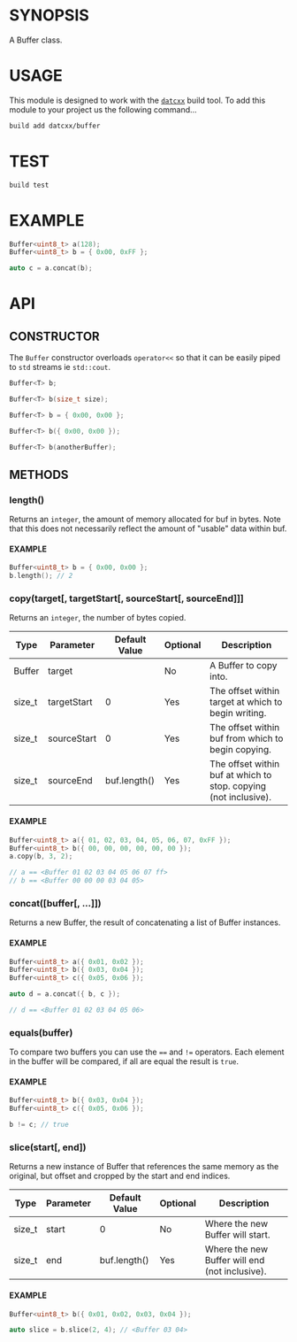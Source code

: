 # SYNOPSIS
A Buffer class.


# USAGE
This module is designed to work with the [`datcxx`][0] build tool. To add this
module to your project us the following command...

```bash
build add datcxx/buffer
```


# TEST

```bash
build test
```


# EXAMPLE

```c++
Buffer<uint8_t> a(128);
Buffer<uint8_t> b = { 0x00, 0xFF };

auto c = a.concat(b);
```

# API


## CONSTRUCTOR
The `Buffer` constructor overloads `operator<<` so that it can be easily
piped to `std` streams ie `std::cout`.

```c++
Buffer<T> b;
```

```c++
Buffer<T> b(size_t size);
```

```c++
Buffer<T> b = { 0x00, 0x00 };
```

```c++
Buffer<T> b({ 0x00, 0x00 });
```

```c++
Buffer<T> b(anotherBuffer);
```


## METHODS


### length()
Returns an `integer`, the amount of memory allocated for buf in bytes. Note that
this does not necessarily reflect the amount of "usable" data within buf.

#### EXAMPLE
```c++
Buffer<uint8_t> b = { 0x00, 0x00 };
b.length(); // 2
```

### copy(target[, targetStart[, sourceStart[, sourceEnd]]]
Returns an `integer`, the number of bytes copied.

| Type   | Parameter   | Default Value | Optional | Description                                                      |
| ------ | ----------- | ------------- | -------- | ---------------------------------------------------------------- |
| Buffer | target      |               | No       | A Buffer to copy into.                                           |
| size_t | targetStart | 0             | Yes      | The offset within target at which to begin writing.              |
| size_t | sourceStart | 0             | Yes      | The offset within buf from which to begin copying.               |
| size_t | sourceEnd   | buf.length()  | Yes      | The offset within buf at which to stop. copying (not inclusive). |


#### EXAMPLE
```c++
Buffer<uint8_t> a({ 01, 02, 03, 04, 05, 06, 07, 0xFF });
Buffer<uint8_t> b({ 00, 00, 00, 00, 00, 00 });
a.copy(b, 3, 2);

// a == <Buffer 01 02 03 04 05 06 07 ff>
// b == <Buffer 00 00 00 03 04 05>
```

### concat([buffer[, ...]])
Returns a new Buffer, the result of concatenating a list of Buffer instances.


#### EXAMPLE
```c++
Buffer<uint8_t> a({ 0x01, 0x02 });
Buffer<uint8_t> b({ 0x03, 0x04 });
Buffer<uint8_t> c({ 0x05, 0x06 });

auto d = a.concat({ b, c });

// d == <Buffer 01 02 03 04 05 06>
```

### equals(buffer)
To compare two buffers you can use the `==` and `!=` operators. Each
element in the buffer will be compared, if all are equal the result is `true`.

#### EXAMPLE
```c++
Buffer<uint8_t> b({ 0x03, 0x04 });
Buffer<uint8_t> c({ 0x05, 0x06 });

b != c; // true
```


### slice(start[, end])
Returns a new instance of Buffer that references the same memory as the
original, but offset and cropped by the start and end indices.


| Type   | Parameter | Default Value | Optional | Description                                    |
| ------ | --------- | ------------- | -------- | ---------------------------------------------- |
| size_t | start     | 0             | No       | Where the new Buffer will start.               |
| size_t | end       | buf.length()  | Yes      | Where the new Buffer will end (not inclusive). |


#### EXAMPLE
```c++
Buffer<uint8_t> b({ 0x01, 0x02, 0x03, 0x04 });

auto slice = b.slice(2, 4); // <Buffer 03 04>
```

[0]:https://github.com/datcxx/build
